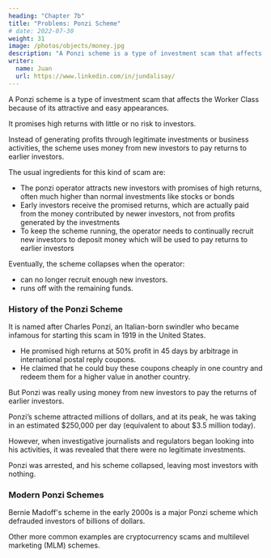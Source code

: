 ```yaml
---
heading: "Chapter 7b"
title: "Problems: Ponzi Scheme"
# date: 2022-07-30
weight: 31
image: /photos/objects/money.jpg
description: "A Ponzi scheme is a type of investment scam that affects the Worker Class because of its attractive and easy appearances"
writer:
  name: Juan
  url: https://www.linkedin.com/in/jundalisay/
---
```



A Ponzi scheme is a type of investment scam that affects the Worker Class because of its attractive and easy appearances. 

It promises high returns with little or no risk to investors.

Instead of generating profits through legitimate investments or business activities, the scheme uses money from new investors to pay returns to earlier investors.

The usual ingredients for this kind of scam are:

- The ponzi operator attracts new investors with promises of high returns, often much higher than normal investments like stocks or bonds
- Early investors receive the promised returns, which are actually paid from the money contributed by newer investors, not from profits generated by the investments
- To keep the scheme running, the operator needs to continually recruit new investors to deposit money which will be used to pay returns to earlier investors

Eventually, the scheme collapses when the operator:
- can no longer recruit enough new investors.
- runs off with the remaining funds.

<!-- Key Features:
No real investment: There’s no legitimate underlying business or investments generating profits.
Sustainability issues: The scheme is unsustainable in the long term, as it requires a constant influx of new investors to continue operating.
Collapse: When the flow of new investment slows down or when the operator absconds with the funds, the scheme collapses, and most investors lose their money. -->

### History of the Ponzi Scheme

It is named after Charles Ponzi, an Italian-born swindler who became infamous for starting this scam in 1919 in the United States.
- He promised high returns at 50% profit in 45 days by arbitrage in international postal reply coupons.
- He claimed that he could buy these coupons cheaply in one country and redeem them for a higher value in another country.

But Ponzi was really using money from new investors to pay the returns of earlier investors.

Ponzi’s scheme attracted millions of dollars, and at its peak, he was taking in an estimated $250,000 per day (equivalent to about $3.5 million today).

However, when investigative journalists and regulators began looking into his activities, it was revealed that there were no legitimate investments. 

Ponzi was arrested, and his scheme collapsed, leaving most investors with nothing.

<!-- Before Ponzi:

Although Ponzi is the most famous example, fraudulent schemes of a similar nature existed before his time. Early instances of these types of scams were recorded as far back as the 19th century in both Europe and the United States.
For example, in the 1880s, a man named William "Billy" Walters conducted a similar scam, and the practice had been seen in various forms in fraudulent investment schemes throughout history. -->

### Modern Ponzi Schemes

<!-- Since Ponzi’s exposure, his name has been used to describe any scheme that operates on a similar principle of using new investors’ money to pay returns to older investors.
Ponzi schemes have continued to appear throughout history, with notable examples like  -->

Bernie Madoff's scheme in the early 2000s is a major Ponzi scheme which defrauded investors of billions of dollars.

Other more common examples are cryptocurrency scams and multilevel marketing (MLM) schemes.


<!-- , high-yield investment programs (HYIPs), or -->

<!-- With the rise of digital currencies and unregulated investment platforms, Ponzi schemes continue to be a significant risk for unsophisticated investors.
Legal and Financial Impact:
Ponzi schemes are illegal in most countries and are punishable by law.
They can cause massive financial harm to individuals, as the majority of the investors who get involved near the end of the scheme lose their money, while those who entered earlier may walk away with some or all of their original investments.
In summary, Ponzi schemes prey on the desire for high returns with low risk, but because they rely on the constant influx of new money to function, they are inherently unsustainable and fraudulent. -->